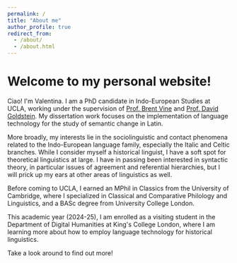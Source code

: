 ```yaml
---
permalink: /
title: "About me"
author_profile: true
redirect_from: 
  - /about/
  - /about.html
---
```


Welcome to my personal website!
=====

Ciao! I'm Valentina. I am a PhD candidate in Indo-European Studies at UCLA, working under the supervision of <a href='https://pies.ucla.edu/person/brent-vine/'>Prof. Brent Vine</a> and <a href='https://davidgoldstein.netlify.app/'>Prof. David Goldstein</a>. My dissertation work focuses on the implementation of language technology for the study of semantic change in Latin. 

More broadly, my interests lie in the sociolinguistic and contact phenomena related to the Indo-European language family, especially the Italic and Celtic branches. While I consider myself a historical linguist, I have a soft spot for theoretical linguistics at large. I have in passing been interested in syntactic theory, in particular issues of agreement and referential hierarchies, but I will prick up my ears at other areas of linguistics as well.

Before coming to UCLA, I earned an MPhil in Classics from the University of Cambridge, where I specialized in Classical and Comparative Philology and Linguistics, and a BASc degree from University College London.

This academic year (2024-25), I am enrolled as a visiting student in the Department of Digital Humanities at King's College London, where I am learning more about how to employ language technology for historical linguistics.

Take a look around to find out more!

